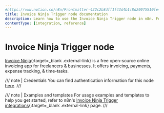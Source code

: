```yaml
---
#https://www.notion.so/n8n/Frontmatter-432c2b8dff1f43d4b1c8d20075510fe4
title: Invoice Ninja Trigger node documentation
description: Learn how to use the Invoice Ninja Trigger node in n8n. Follow technical documentation to integrate Invoice Ninja Trigger node into your workflows.
contentType: [integration, reference]
---
```


# Invoice Ninja Trigger node

[Invoice Ninja](https://www.invoiceninja.com/){:target=_blank .external-link} is a free open-source online invoicing app for freelancers & businesses. It offers invoicing, payments, expense tracking, & time-tasks.

/// note | Credentials
You can find authentication information for this node [here](/integrations/builtin/credentials/invoiceninja.md).
///

///  note  | Examples and templates
For usage examples and templates to help you get started, refer to n8n's [Invoice Ninja Trigger integrations](https://n8n.io/integrations/invoice-ninja-trigger/){:target=_blank .external-link} page.
///
